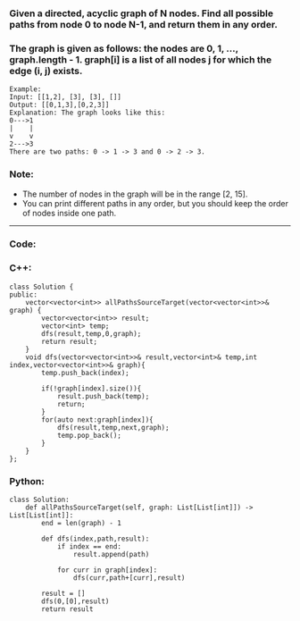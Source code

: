 ### Given a directed, acyclic graph of N nodes.  Find all possible paths from node 0 to node N-1, and return them in any order.

### The graph is given as follows:  the nodes are 0, 1, ..., graph.length - 1.  graph[i] is a list of all nodes j for which the edge (i, j) exists.

```
Example:
Input: [[1,2], [3], [3], []] 
Output: [[0,1,3],[0,2,3]] 
Explanation: The graph looks like this:
0--->1
|    |
v    v
2--->3
There are two paths: 0 -> 1 -> 3 and 0 -> 2 -> 3.
```

### Note:

- The number of nodes in the graph will be in the range [2, 15].
- You can print different paths in any order, but you should keep the order of nodes inside one path.

---

### Code:

### C++:

```
class Solution {
public:
    vector<vector<int>> allPathsSourceTarget(vector<vector<int>>& graph) {
        vector<vector<int>> result;
        vector<int> temp;
        dfs(result,temp,0,graph);
        return result;
    }
    void dfs(vector<vector<int>>& result,vector<int>& temp,int index,vector<vector<int>>& graph){
        temp.push_back(index);
        
        if(!graph[index].size()){
            result.push_back(temp);
            return;
        }
        for(auto next:graph[index]){
            dfs(result,temp,next,graph);
            temp.pop_back();
        }
    }
};
```

### Python:

```
class Solution:
    def allPathsSourceTarget(self, graph: List[List[int]]) -> List[List[int]]:
        end = len(graph) - 1
        
        def dfs(index,path,result):
            if index == end:
                result.append(path)
                
            for curr in graph[index]:
                dfs(curr,path+[curr],result)
                
        result = []
        dfs(0,[0],result)
        return result
```
